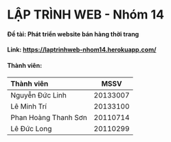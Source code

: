 # LẬP TRÌNH WEB - Nhóm 14
#### Đề tài: Phát triển website bán hàng thời trang 
#### Link:   https://laptrinhweb-nhom14.herokuapp.com/
#### Thành viên:  
| Thành viên  |  MSSV |
| :---         |     :---:  |
|Nguyễn Đức Linh	|20133007|
|Lê Minh Trí|	20133100|
|Phan Hoàng Thanh Sơn	|20110714|
|Lê Đức Long	|20110299|
